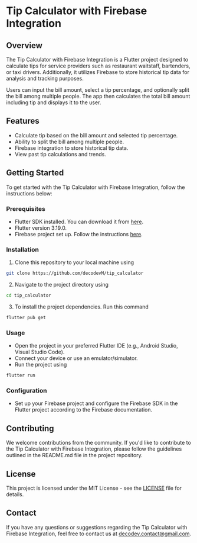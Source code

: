# Tip Calculator with Firebase Integration

## Overview
The Tip Calculator with Firebase Integration is a Flutter project designed to calculate tips for service providers such as restaurant waitstaff, bartenders, or taxi drivers. Additionally, it utilizes Firebase to store historical tip data for analysis and tracking purposes.

Users can input the bill amount, select a tip percentage, and optionally split the bill among multiple people. The app then calculates the total bill amount including tip and displays it to the user.

## Features
- Calculate tip based on the bill amount and selected tip percentage.
- Ability to split the bill among multiple people.
- Firebase integration to store historical tip data.
- View past tip calculations and trends.

## Getting Started
To get started with the Tip Calculator with Firebase Integration, follow the instructions below:

### Prerequisites
- Flutter SDK installed. You can download it from [here](https://flutter.dev/docs/get-started/install).
- Flutter version 3.19.0.
- Firebase project set up. Follow the instructions [here](https://firebase.google.com/docs/flutter/setup).

### Installation
1. Clone this repository to your local machine using
```bash 
git clone https://github.com/decodevM/tip_calculator 
```
2. Navigate to the project directory using
```bash 
cd tip_calculator
```
3. To install the project dependencies. Run this command
```bash
flutter pub get 
```

### Usage
- Open the project in your preferred Flutter IDE (e.g., Android Studio, Visual Studio Code).
- Connect your device or use an emulator/simulator.
- Run the project using
```bash 
flutter run 
```

### Configuration
- Set up your Firebase project and configure the Firebase SDK in the Flutter project according to the Firebase documentation.

## Contributing
We welcome contributions from the community. If you'd like to contribute to the Tip Calculator with Firebase Integration, please follow the guidelines outlined in the README.md file in the project repository.

## License
This project is licensed under the MIT License - see the [LICENSE](LICENSE) file for details.

## Contact
If you have any questions or suggestions regarding the Tip Calculator with Firebase Integration, feel free to contact us at [decodev.contact@gmail.com](mailto:decodev.contact@gmail.com).
